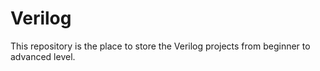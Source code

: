 # Verilog
This repository is the place to store the Verilog projects from beginner to advanced level.
